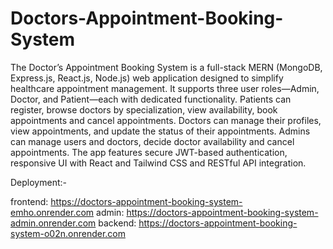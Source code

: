 ﻿# Doctors-Appointment-Booking-System
The Doctor’s Appointment Booking System is a full-stack MERN (MongoDB, Express.js, React.js,
Node.js) web application designed to simplify healthcare appointment management. It supports three
user roles—Admin, Doctor, and Patient—each with dedicated functionality. Patients can register, browse
doctors by specialization, view availability, book appointments and cancel appointments. Doctors can
manage their profiles, view appointments, and update the status of their appointments. Admins can
manage users and doctors, decide doctor availability and cancel appointments. The app features secure
JWT-based authentication, responsive UI with React and Tailwind CSS and RESTful API integration.

Deployment:-

frontend: https://doctors-appointment-booking-system-emho.onrender.com
admin: https://doctors-appointment-booking-system-admin.onrender.com
backend: https://doctors-appointment-booking-system-o02n.onrender.com
